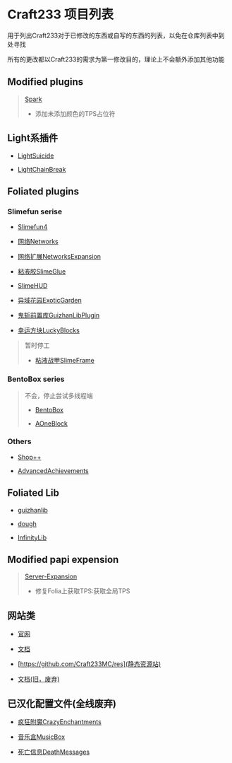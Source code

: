 # Craft233 项目列表

用于列出Craft233对于已修改的东西或自写的东西的列表，以免在仓库列表中到处寻找

所有的更改都以Craft233的需求为第一修改目的，理论上不会额外添加其他功能

## Modified plugins

> [Spark](https://github.com/Craft233MC/spark)  
> - 添加未添加颜色的TPS占位符

## Light系插件
- [LightSuicide](https://github.com/Craft233MC/LightSuicide)

- [LightChainBreak](https://github.com/Craft233MC/LightChainBreak)

## Foliated plugins 
### Slimefun serise
- [Slimefun4](https://github.com/Craft233MC/Slimefun4)

- [网络Networks](https://github.com/Craft233MC/Networks)

- [网络扩展NetworksExpansion](https://github.com/Craft233MC/NetworksExpansion)

- [粘液胶SlimeGlue](https://github.com/Craft233MC/SlimeGlue)

- [SlimeHUD](https://github.com/Craft233MC/SlimeHUD)

- [异域花园ExoticGarden](https://github.com/Craft233MC/ExoticGarden)

- [鬼斩前置库GuizhanLibPlugin](https://github.com/Craft233MC/GuizhanLibPlugin)

- [幸运方块LuckyBlocks](https://github.com/Craft233MC/luckyblocks-sf)

> 暂时停工
> 
> - [粘液战甲SlimeFrame](https://github.com/Craft233MC/SlimeFrame)

### BentoBox series 

> 不会，停止尝试多线程端
> - [BentoBox](https://github.com/Craft233MC/BentoBox)
>
> - [AOneBlock](https://github.com/Craft233MC/AOneBlock)

### Others
- [Shop++](https://github.com/Craft233MC/ShopPlusPlus)

- [AdvancedAchievements](https://github.com/Craft233MC/AdvancedAchievements)

## Foliated Lib
- [guizhanlib](https://github.com/Craft233MC/guizhanlib)

- [dough](https://github.com/Craft233MC/dough)

- [InfinityLib](https://github.com/Craft233MC/InfinityLib)

## Modified papi expension
> [Server-Expansion](https://github.com/Craft233MC/papi-Srver-Expansion)
> - 修复Folia上获取TPS:获取全局TPS

## 网站类
- [官网](https://github.com/Craft233MC/website)

- [文档](https://github.com/Craft233MC/documentation)

- [https://github.com/Craft233MC/res](静态资源站)

- [文档(旧，废弃)](https://github.com/Craft233MC/docs)


## 已汉化配置文件(全线废弃)
- [疯狂附魔CrazyEnchantments](https://github.com/Craft233MC/CrazyEnchantments_config)

- [音乐盒MusicBox](https://github.com/Craft233MC/MusicBox_cn_lang)

- [死亡信息DeathMessages](https://github.com/Craft233MC/DeathMessages_messages)
